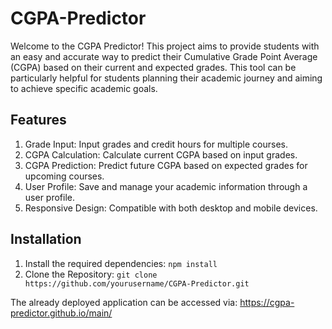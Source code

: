 # CGPA-Predictor

Welcome to the CGPA Predictor! This project aims to provide students with an easy and accurate way to predict their Cumulative Grade Point Average (CGPA) based on their current and expected grades. This tool can be particularly helpful for students planning their academic journey and aiming to achieve specific academic goals.

## Features
1. Grade Input: Input grades and credit hours for multiple courses.
2. CGPA Calculation: Calculate current CGPA based on input grades.
3. CGPA Prediction: Predict future CGPA based on expected grades for upcoming courses.
4. User Profile: Save and manage your academic information through a user profile.
5.  Responsive Design: Compatible with both desktop and mobile devices.

## Installation

1. Install the required dependencies: ```npm install```
2. Clone the Repository: ```git clone https://github.com/yourusername/CGPA-Predictor.git```

The already deployed application can be accessed via: https://cgpa-predictor.github.io/main/
